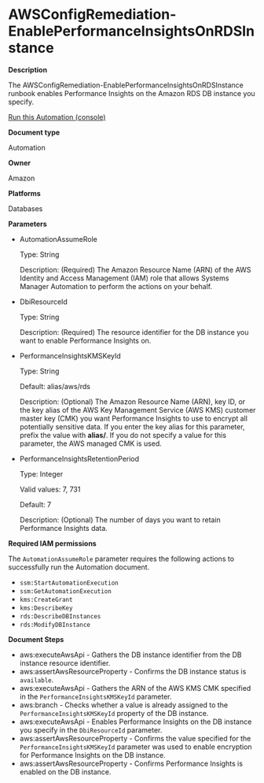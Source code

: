 # AWSConfigRemediation\-EnablePerformanceInsightsOnRDSInstance<a name="automation-aws-enable-performance-insights-rds"></a>

**Description**

The AWSConfigRemediation\-EnablePerformanceInsightsOnRDSInstance runbook enables Performance Insights on the Amazon RDS DB instance you specify\.

[Run this Automation \(console\)](https://console.aws.amazon.com/systems-manager/automation/execute/AWSConfigRemediation-EnablePerformanceInsightsOnRDSInstance)

**Document type**

Automation

**Owner**

Amazon

**Platforms**

Databases

**Parameters**
+ AutomationAssumeRole

  Type: String

  Description: \(Required\) The Amazon Resource Name \(ARN\) of the AWS Identity and Access Management \(IAM\) role that allows Systems Manager Automation to perform the actions on your behalf\.
+ DbiResourceId

  Type: String

  Description: \(Required\) The resource identifier for the DB instance you want to enable Performance Insights on\.
+ PerformanceInsightsKMSKeyId

  Type: String

  Default: alias/aws/rds

  Description: \(Optional\) The Amazon Resource Name \(ARN\), key ID, or the key alias of the AWS Key Management Service \(AWS KMS\) customer master key \(CMK\) you want Performance Insights to use to encrypt all potentially sensitive data\. If you enter the key alias for this parameter, prefix the value with **alias/**\. If you do not specify a value for this parameter, the AWS managed CMK is used\.
+ PerformanceInsightsRetentionPeriod

  Type: Integer

  Valid values: 7, 731

  Default: 7

  Description: \(Optional\) The number of days you want to retain Performance Insights data\.

**Required IAM permissions**

The `AutomationAssumeRole` parameter requires the following actions to successfully run the Automation document\.
+ `ssm:StartAutomationExecution`
+ `ssm:GetAutomationExecution`
+ `kms:CreateGrant`
+ `kms:DescribeKey`
+ `rds:DescribeDBInstances`
+ `rds:ModifyDBInstance`

**Document Steps**
+ aws:executeAwsApi \- Gathers the DB instance identifier from the DB instance resource identifier\.
+ aws:assertAwsResourceProperty \- Confirms the DB instance status is `available`\.
+ aws:executeAwsApi \- Gathers the ARN of the AWS KMS CMK specified in the `PerformanceInsightsKMSKeyId` parameter\.
+ aws:branch \- Checks whether a value is already assigned to the `PerformanceInsightsKMSKeyId` property of the DB instance\.
+ aws:executeAwsApi \- Enables Performance Insights on the DB instance you specify in the `DbiResourceId` parameter\.
+ aws:assertAwsResourceProperty \- Confirms the value specified for the `PerformanceInsightsKMSKeyId` parameter was used to enable encryption for Performance Insights on the DB instance\.
+ aws:assertAwsResourceProperty \- Confirms Performance Insights is enabled on the DB instance\.